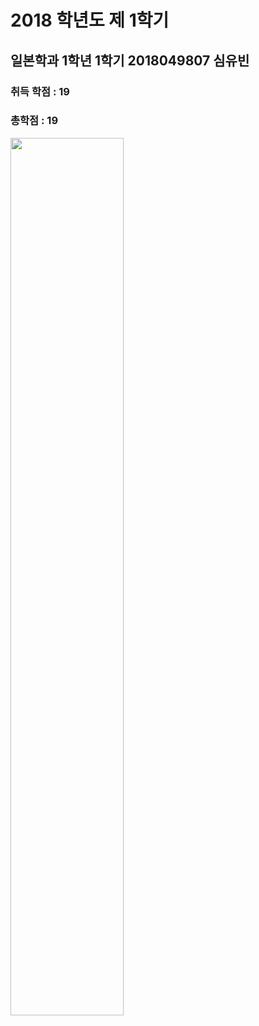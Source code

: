 2018 학년도 제 1학기
==================
일본학과 1학년 1학기 2018049807 심유빈
--------

### 취득 학점 : 19 
### 총학점 : 19

<img src="https://user-images.githubusercontent.com/35561369/58400069-0abaaf80-8095-11e9-87ba-27dd99b5bdf6.jpeg" width="60%">
